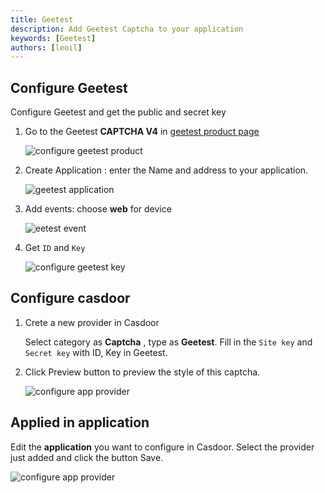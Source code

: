 ```yaml
---
title: Geetest
description: Add Geetest Captcha to your application
keywords: [Geetest]
authors: [leoil]
---
```


## Configure Geetest

Configure Geetest and get the public and secret key

1. Go to the Geetest **CAPTCHA V4** in [geetest product page](https://auth.geetest.com/product)

   ![configure geetest product](/img/providers/captcha/geetest_product.png)

2. Create Application : enter the Name and address to your application.

   ![geetest application](/img/providers/captcha/geetest_create_application.png)

3. Add events: choose **web** for device

   ![eetest event](/img/providers/captcha/geetest_add_events.png)

4. Get `ID` and `Key`

   ![configure geetest key](/img/providers/captcha/geetest_key.png)

## Configure casdoor

1. Crete a new provider in Casdoor

   Select category as **Captcha** , type as **Geetest**.
   Fill in the `Site key`  and `Secret key` with ID, Key in Geetest.

2. Click Preview button to preview the style of this captcha.

   ![configure app provider](/img/providers/captcha/geetest_casdoor_configure.gif)

## Applied in application

Edit the **application** you want to configure in Casdoor. Select the provider just added and click the button Save.

![configure app provider](/img/providers/captcha/geetest_app_provider.png)
